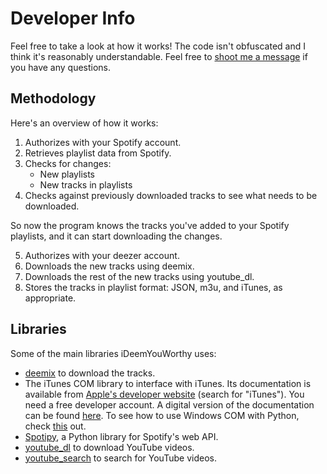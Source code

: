 # Developer Info

Feel free to take a look at how it works! The code isn't obfuscated and I think it's reasonably understandable. Feel free to [shoot me a message](README.md#contact-information) if you have any questions.

## Methodology

Here's an overview of how it works:

1. Authorizes with your Spotify account.
2. Retrieves playlist data from Spotify.
3. Checks for changes:
     - New playlists
     - New tracks in playlists
4. Checks against previously downloaded tracks to see what needs to be downloaded.

So now the program knows the tracks you've added to your Spotify playlists, and it can start downloading the changes.

5. Authorizes with your deezer account.
6. Downloads the new tracks using deemix.
7. Downloads the rest of the new tracks using youtube_dl.
8. Stores the tracks in playlist format: JSON, m3u, and iTunes, as appropriate.

## Libraries

Some of the main libraries iDeemYouWorthy uses:

 - [deemix](https://old.reddit.com/r/deemix) to download the tracks.
 - The iTunes COM library to interface with iTunes. Its documentation is available from [Apple's developer website](https://developer.apple.com/download/more/) (search for "iTunes"). You need a free developer account. A digital version of the documentation can be found [here](http://www.joshkunz.com/iTunesControl/). To see how to use Windows COM with Python, check [this](https://code.activestate.com/recipes/498241-scripting-itunes-for-windows-with-python/) out.
 - [Spotipy](https://spotipy.readthedocs.io/en/2.12.0/), a Python library for Spotify's web API.
 - [youtube_dl](https://youtube-dl.org/) to download YouTube videos.
 - [youtube_search](https://github.com/joetats/youtube_search) to search for YouTube videos.